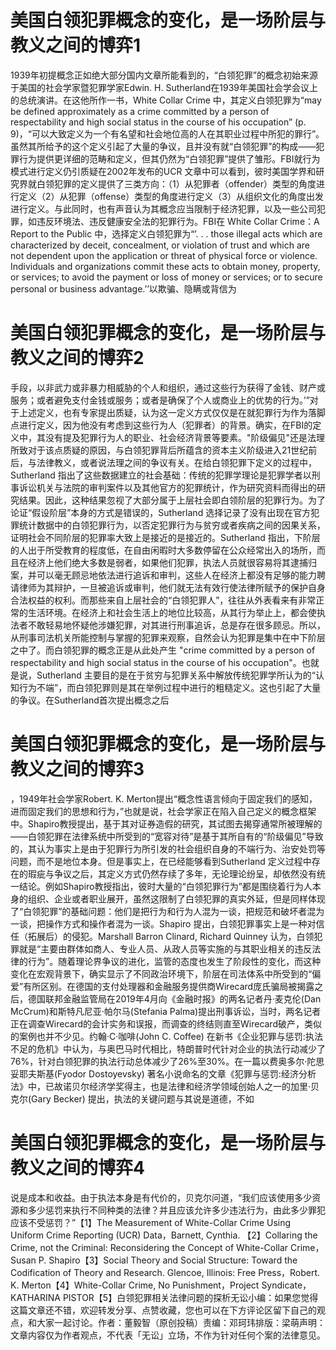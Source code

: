 # 美国白领犯罪概念的变化，是一场阶层与教义之间的博弈1

1939年初提概念正如绝大部分国内文章所能看到的，“白领犯罪”的概念初始来源于美国的社会学家暨犯罪学家Edwin. H. Sutherland在1939年美国社会学会议上的总统演讲。在这他所作一书，White Collar Crime 中，其定义白领犯罪为“may be defined approximately as a crime committed by a person of respectability and high social status in the course of his occupation” (p. 9)，“可以大致定义为一个有名望和社会地位高的人在其职业过程中所犯的罪行”。虽然其所给予的这个定义引起了大量的争议，且并没有就“白领犯罪”的构成——犯罪行为提供更详细的范畴和定义，但其仍然为“白领犯罪”提供了雏形。FBI就行为模式进行定义仍引质疑在2002年发布的UCR 文章中可以看到，彼时美国学界和研究界就白领犯罪的定义提供了三类方向：（1）从犯罪者（offender）类型的角度进行定义（2）从犯罪（offense）类型的角度进行定义（3）从组织文化的角度出发进行定义。与此同时，也有声音认为其概念应当限制于经济犯罪，以及一些公司犯罪，如违反环境法、违反健康安全法的犯罪行为。FBI在 White Collar Crime：A Report to the Public 中，选择定义白领犯罪为“’. . . those illegal acts which are characterized by deceit, concealment, or violation of trust and which are not dependent upon the application or threat of physical force or violence. Individuals and organizations commit these acts to obtain money, property, or services; to avoid the payment or loss of money or services; or to secure personal or business advantage.’’以欺骗、隐瞒或背信为

# 美国白领犯罪概念的变化，是一场阶层与教义之间的博弈2

手段，以非武力或非暴力相威胁的个人和组织，通过这些行为获得了金钱、财产或服务；或者避免支付金钱或服务；或者是确保了个人或商业上的优势的行为。’”对于上述定义，也有专家提出质疑，认为这一定义方式仅仅是在就犯罪行为作为落脚点进行定义，因为他没有考虑到这些行为人（犯罪者）的背景。确实，在FBI的定义中，其没有提及犯罪行为人的职业、社会经济背景等要素。"阶级偏见"还是法理所致对于该点质疑的原因，与白领犯罪背后所蕴含的资本主义阶级进入21世纪前后，与法律教义，或者说法理之间的争议有关。在给白领犯罪下定义的过程中，Sutherland 指出了这些数据建立的社会基础：传统的犯罪学理论是犯罪学者以刑事诉讼机关与法院的审判案件以及其他官方的犯罪统计，作为研究资料而得出的研究结果。因此，这种结果忽视了大部分属于上层社会即白领阶层的犯罪行为。为了论证“假设阶层”本身的方式是错误的，Sutherland 选择记录了没有出现在官方犯罪统计数据中的白领犯罪行为，以否定犯罪行为与贫穷或者疾病之间的因果关系，证明社会不同阶层的犯罪率大致上是接近的是接近的。Sutherland 指出，下阶层的人出于所受教育的程度低，在自由闲暇时大多数停留在公众经常出入的场所，而且在经济上他们绝大多数是弱者，如果他们犯罪，执法人员就很容易将其逮捕归案，并可以毫无顾忌地依法进行追诉和审判，这些人在经济上都没有足够的能力聘请律师为其辩护，一旦被追诉或审判，他们就无法有效行使法律所赋予的保护自身合法权益的权利。而那些来自上层社会的“白领犯罪人”，往往从外表看来有非常正常的生活环境。在经济上和社会生活上的地位比较高，从其行为举止上，都会使执法者不敢轻易地怀疑他涉嫌犯罪，对其进行刑事追诉，总是存在很多顾忌。所以，从刑事司法机关所能控制与掌握的犯罪来观察，自然会认为犯罪是集中在中下阶层之中了。而白领犯罪的概念正是从此处产生 "crime committed by a person of respectability and high social status in the course of his occupation"。也就是说，Sutherland 主要目的是在于贫穷与犯罪关系中解放传统犯罪学所认为的“认知行为不端”，而白领犯罪则是其在举例过程中进行的粗糙定义。这也引起了大量的争议。在Sutherland首次提出概念之后

# 美国白领犯罪概念的变化，是一场阶层与教义之间的博弈3

，1949年社会学家Robert. K. Merton提出“概念性语言倾向于固定我们的感知，进而固定我们的思想和行为，”也就是说，社会学家正在陷入自己定义的概念框架中。Shapiro教授提出，基于其对证券造假的研究，其试图去揭穿通常所被理解的——白领犯罪在法律系统中所受到的“宽容对待”是基于其所自有的“阶级偏见”导致的，其认为事实上是由于犯罪行为所引发的社会组织自身的不端行为、治安处罚等问题，而不是地位本身。但是事实上，在已经能够看到Sutherland 定义过程中存在的瑕疵与争议之后，其定义方式仍然存续了多年，无论理论纷呈，却依然没有统一结论。例如Shapiro教授指出，彼时大量的“白领犯罪行为”都是围绕着行为人本身的组织、企业或者职业展开，虽然这限制了白领犯罪的真实外延，但是同样体现了“白领犯罪”的基础问题：他们是把行为和行为人混为一谈，把规范和破坏者混为一谈，把操作方式和操作者混为一谈。Shapiro 提出，白领犯罪事实上是一种对信任（拓展后）的侵犯。Marshall Barron Clinard, Richard Quinney 认为，白领犯罪就是“主要由群体如商人、专业人员、从政人员等实施的与其职业相关的违反法律的行为”。随着理论界争议的进化，监管的态度也发生了阶段性的变化，而这种变化在宏观背景下，确实显示了不同政治环境下，阶层在司法体系中所受到的“偏爱”有所区别。在德国的支付处理器和金融服务提供商Wirecard庞氏骗局被揭露之后，德国联邦金融监管局在2019年4月向《金融时报》的两名记者丹·麦克伦(Dan McCrum)和斯特凡尼亚·帕尔马(Stefania Palma)提出刑事诉讼，当时，两名记者正在调查Wirecard的会计实务和误报，而调查的终结则直至Wirecard破产，类似的案例也并不少见。约翰·C·咖啡(John C. Coffee) 在新书《企业犯罪与惩罚:执法不足的危机》中认为，与奥巴马时代相比，特朗普时代针对企业的执法行动减少了76%，针对白领犯罪的执法行动总体减少了26%至30%。在一篇以费奥多尔·陀思妥耶夫斯基(Fyodor Dostoyevsky) 著名小说命名的文章《犯罪与惩罚:经济分析法》中，已故诺贝尔经济学奖得主，也是法律和经济学领域创始人之一的加里·贝克尔(Gary Becker) 提出，执法的关键问题与其说是道德，不如

# 美国白领犯罪概念的变化，是一场阶层与教义之间的博弈4

说是成本和收益。由于执法本身是有代价的，贝克尔问道，“我们应该使用多少资源和多少惩罚来执行不同种类的法律？并且应该允许多少违法行为，由此多少罪犯应该不受惩罚？”【1】The Measurement of White-Collar Crime Using Uniform Crime Reporting (UCR) Data，Barnett, Cynthia. 【2】Collaring the Crime, not the Criminal: Reconsidering the Concept of White-Collar Crime， Susan P. Shapiro【3】Social Theory and Social Structure: Toward the Codification of Theory and Research. Glencoe, Illinois: Free Press，Robert. K. Merton【4】White-Collar Crime, No Punishment，Project Syndicate，KATHARINA PISTOR【5】白领犯罪相关法律问题的探析无讼小编：如果您觉得这篇文章还不错，欢迎转发分享、点赞收藏，您也可以在下方评论区留下自己的观点，和大家一起讨论。作者：董毅智（原创投稿）责编：邓珂玮排版：梁萌声明：文章内容仅为作者观点，不代表「无讼」立场，不作为针对任何个案的法律意见。

